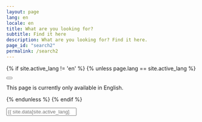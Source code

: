 ```yaml
---
layout: page
lang: en
locale: en
title: What are you looking for?
subtitle: Find it here
description: What are you looking for? Find it here.
page_id: "search2"
permalink: /search2
---
```


{% if site.active_lang != 'en' %}
  {% unless page.lang == site.active_lang %}
    <div class="notification is-info">
        <button class="delete"></button>
      <p class="is-size-7">This page is currently only available in English.</p>
    </div>
  {% endunless %}
{% endif %}


<div class="field has-addons">
    <div class="control is-expanded">
        <input type="search" id="search-input" placeholder="{{ site.data[site.active_lang].strings.search_search-input_placeholder_ready }}" class="input is-large">
    </div>
</div>

<div id="search-results" class="content">
</div>


<script>
    (function() {
        const flexsearchBaseUrl = "https://cdn.jsdelivr.net/gh/nextapps-de/flexsearch@0.8/dist/flexsearch.bundle.min.js";
        const languagePackBaseUrl = "https://cdn.jsdelivr.net/gh/nextapps-de/flexsearch@0.8/dist/lang/";

        const allSearchFields = ["document", "section", "content", "url", "date", "category", "tags"];

        const searchInput = document.getElementById('search-input');
        const searchResultsContainer = document.getElementById('search-results');

        // Set initial placeholder and disable the input
        searchInput.placeholder = "{{ site.data[site.active_lang].strings.search_search-input_placeholder_loading }}";
        searchInput.disabled = true;

        const indexes = {};

        // Get the languages string from the custom meta tag
        const languagesMeta = document.querySelector('meta[name="site-languages"]');
        const languages = {};

        if (languagesMeta) {
            const languageCodes = languagesMeta.content.toLowerCase().split(',');
            languageCodes.forEach(code => {
                const trimmedCode = code.trim();
                // Check for the English language code
                if (trimmedCode === 'en') {
                    languages[trimmedCode] = '/search.json';
                } else {
                    languages[trimmedCode] = `/${trimmedCode}/search.json`;
                }
            });
        }

        const currentLang = document.documentElement.lang || Object.keys(languages)[0] || 'en';

        function createIndex(lang, languagePack) {
            return new FlexSearch.Document({
                document: {
                    id: "url",
                    index: allSearchFields,
                    store: allSearchFields
                },
                tokenize: "full",
                encoder: languagePack || FlexSearch.Charset.LatinSoundex,
                cache: true,
                context: true,
                lang: lang
            });
        }

        // Debounce function specifically for the _paq tracking
        function debounce(func, delay) {
            let timeoutId;
            return function(...args) {
                clearTimeout(timeoutId);
                timeoutId = setTimeout(() => {
                    func.apply(this, args);
                }, delay);
            };
        }

        const debouncedTrackSearch = debounce(function() {
            if (typeof _paq !== 'undefined') {
                const query = searchInput.value.trim();
                const resultsCount = searchResultsContainer.querySelectorAll('li').length;
                _paq.push(['trackSiteSearch', query, false, resultsCount]);
            }
        }, 2000); // 2000ms delay for _paq

        async function loadScript(url) {
            return new Promise((resolve, reject) => {
                const script = document.createElement('script');
                script.src = url;
                script.onload = () => resolve();
                script.onerror = () => reject(new Error(`Failed to load script: ${url}`));
                document.head.appendChild(script);
            });
        }

        async function initializeSearch() {
            try {
                // 1. Load the main FlexSearch library.
                await loadScript(flexsearchBaseUrl);

                // 2. Loop through language codes to load language packs and search.json.
                for (const lang of Object.keys(languages)) {
                    try {
                        let languagePack = null;

                        // Await the script load before accessing FlexSearch.lang.
                        await loadScript(`${languagePackBaseUrl}${lang}.min.js`);
                        languagePack = FlexSearch.Language[lang] || FlexSearch.Charset.LatinSoundex;

                        const response = await fetch(languages[lang]);
                        if (!response.ok) {
                            throw new Error(`HTTP error! status: ${response.status}`);
                        }
                        const data = await response.json();

                        const index = createIndex(lang, languagePack);
                        data.forEach(item => {
                            if (item.url) {
                                index.add(item);
                            } else {
                                console.warn(`Item missing URL in ${languages[lang]}, skipping for FlexSearch index:`, item);
                            }
                        });
                        indexes[lang] = index;
                    } catch (error) {
                        console.error(`Error loading data for language "${lang}":`, error);
                        delete languages[lang];
                    }
                }

                if (Object.keys(indexes).length > 0) {
                    searchInput.placeholder = "{{ site.data[site.active_lang].strings.search_search-input_placeholder_ready }}";
                    searchInput.disabled = false;
                    searchInput.addEventListener('input', () => {
                        const query = searchInput.value.trim();

                        if (query.length > 0) {
                            performSearch();
                        } else {
                            searchResultsContainer.innerHTML = '';
                        }

                        debouncedTrackSearch();
                    });
                } else {
                    searchInput.placeholder = "{{ site.data[site.active_lang].strings.search_search-input_placeholder_error }}";
                    searchInput.disabled = true;
                    searchResultsContainer.innerHTML = '<p>Error loading search data. Please check your network connection and reload the page.</p>';
                }
            } catch (error) {
                console.error('Initialization failed:', error);
                searchInput.placeholder = "{{ site.data[site.active_lang].strings.search_search-input_placeholder_error }}";
                searchInput.disabled = true;
                searchResultsContainer.innerHTML = '<p>Search functionality failed to load. Please try again later.</p>';
            }
        }

        initializeSearch();

        function performSearch() {
            const query = searchInput.value.trim();
            if (query.length === 0) {
                searchResultsContainer.innerHTML = '';
                return;
            }
            if (typeof query !== 'string' || query.length === 0) {
                searchResultsContainer.innerHTML = '<p>{{ site.data[site.active_lang].strings.search_resultsContainer_placeholder_queryEmpty }}</p>';
                return;
            }

            let allResults = [];
            const searchOptions = {
                limit: 99,
                suggest: true,
                highlight: {
                    template: '<mark style="background-color: yellow;">$1</mark>',
                    boundary: {
                        before: 50,
                        after: 50,
                        total: 500
                    },
                    merge: true,
                }
            };

            const currentLangIndex = indexes[currentLang];
            if (currentLangIndex) {
                const rawResults = currentLangIndex.search(query, searchOptions);
                rawResults.forEach(fieldResult => {
                    if (fieldResult && fieldResult.result) {
                        fieldResult.result.forEach(r => {
                            const originalDoc = currentLangIndex.get(r.id);
                            if (originalDoc) {
                                const highlightedDoc = { ...originalDoc, highlight: r.highlight, field: fieldResult.field };
                                allResults.push({ id: r.id, doc: highlightedDoc, score: r.score - 1000, lang: currentLang });
                            }
                        });
                    }
                });
            }

            Object.keys(indexes).forEach(lang => {
                if (lang !== currentLang) {
                    const otherLangIndex = indexes[lang];
                    const rawResults = otherLangIndex.search(query, searchOptions);

                    rawResults.forEach(fieldResult => {
                        if (fieldResult && fieldResult.result) {
                            fieldResult.result.forEach(r => {
                                const originalDoc = otherLangIndex.get(r.id);
                                if (originalDoc) {
                                    const highlightedDoc = { ...originalDoc, highlight: r.highlight, field: fieldResult.field };
                                    allResults.push({ id: r.id, doc: highlightedDoc, score: r.score, lang: lang });
                                }
                            });
                        }
                    });
                }
            });

            allResults.sort((a, b) => a.score - b.score);
            displayResults(allResults);
        }

        function displayResults(results) {
            const uniqueResults = [];
            const seenUrls = new Set();
            results.forEach(result => {
                if (result.doc && !seenUrls.has(result.doc.url)) {
                    uniqueResults.push(result);
                    seenUrls.add(result.doc.url);
                }
            });

            if (uniqueResults.length === 0) {
                searchResultsContainer.innerHTML = '<p>{{ site.data[site.active_lang].string.search_resultsContainer_placeholder_queryNoResults }}</p>';
                return;
            }

            let html = '<ul class="search-results-list">';
            uniqueResults.forEach(result => {
                const item = result.doc;
                if (!item) {
                    console.warn('Skipping search result with undefined document:', result);
                    return;
                }

                const title = item.document || 'No Title';
                const url = item.url || '#';
                const sectionContent = item.section || '';
                const mainContent = item.highlight || '';

                html += `
                    <li class="box mb-4">
                        <p><a href="${url}"><strong>${title}</strong></a><br>${sectionContent}</p>
                        <p>${mainContent}</p>
                    </li>
                `;
            });
            html += '</ul>';
            searchResultsContainer.innerHTML = html;
        }
    })();
</script>

